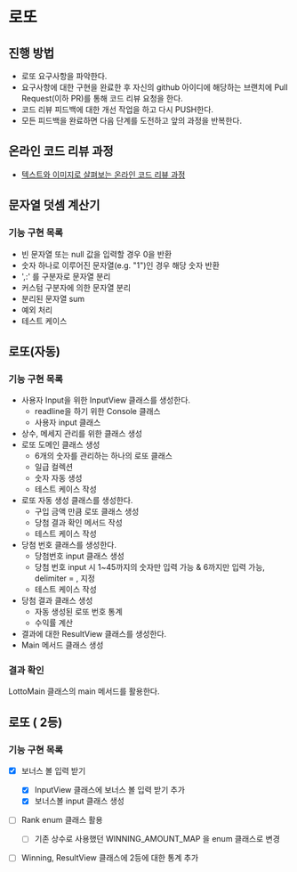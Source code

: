 # 로또
## 진행 방법
* 로또 요구사항을 파악한다.
* 요구사항에 대한 구현을 완료한 후 자신의 github 아이디에 해당하는 브랜치에 Pull Request(이하 PR)를 통해 코드 리뷰 요청을 한다.
* 코드 리뷰 피드백에 대한 개선 작업을 하고 다시 PUSH한다.
* 모든 피드백을 완료하면 다음 단계를 도전하고 앞의 과정을 반복한다.

## 온라인 코드 리뷰 과정
* [텍스트와 이미지로 살펴보는 온라인 코드 리뷰 과정](https://github.com/next-step/nextstep-docs/tree/master/codereview)

## 문자열 덧셈 계산기
### 기능 구현 목록
- 빈 문자열 또는 null 값을 입력할 경우 0을 반환
- 숫자 하나로 이루어진 문자열(e.g. "1")인 경우 해당 숫자 반환  
- ',:' 를 구분자로 문자열 분리
- 커스텀 구분자에 의한 문자열 분리
- 분리된 문자열 sum
- 예외 처리
- 테스트 케이스

## 로또(자동)
### 기능 구현 목록
- 사용자 Input을 위한 InputView 클래스를 생성한다.
  - readline을 하기 위한 Console 클래스
  - 사용자 input 클래스
- 상수, 메세지 관리를 위한 클래스 생성
- 로또 도메인 클래스 생성
  - 6개의 숫자를 관리하는 하나의 로또 클래스
  - 일급 컬렉션
  - 숫자 자동 생성
  - 테스트 케이스 작성
- 로또 자동 생성 클래스를 생성한다.
  - 구입 금액 만큼 로또 클래스 생성
  - 당첨 결과 확인 메서드 작성
  - 테스트 케이스 작성
- 당첨 번호 클래스를 생성한다.
  - 당첨번호 input 클래스 생성
  - 당첨 번호 input 시 1~45까지의 숫자만 입력 가능 & 6까지만 입력 가능, delimiter = , 지정
  - 테스트 케이스 작성
- 당첨 결과 클래스 생성
  - 자동 생성된 로또 번호 통계
  - 수익률 계산
- 결과에 대한 ResultView 클래스를 생성한다.
- Main 메서드 클래스 생성

### 결과 확인
LottoMain 클래스의 main 메서드를 활용한다.


## 로또 ( 2등)
### 기능 구현 목록
- [x] 보너스 볼 입력 받기
  - [x] InputView 클래스에 보너스 볼 입력 받기 추가
  - [x] 보너스볼 input 클래스 생성
- [ ] Rank enum 클래스 활용
  - [ ] 기존 상수로 사용했던 WINNING_AMOUNT_MAP 을 enum 클래스로 변경
- [ ] Winning, ResultView 클래스에 2등에 대한 통계 추가



  

